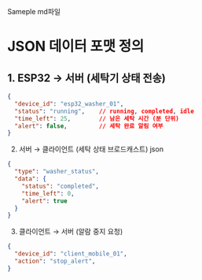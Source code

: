Sameple md파일

# JSON 데이터 포맷 정의

## 1. ESP32 → 서버 (세탁기 상태 전송)

```json
{
  "device_id": "esp32_washer_01",
  "status": "running",    // running, completed, idle
  "time_left": 25,        // 남은 세탁 시간 (분 단위)
  "alert": false,         // 세탁 완료 알림 여부
}
```
2. 서버 → 클라이언트 (세탁 상태 브로드캐스트)
json

```json
{
  "type": "washer_status",
  "data": {
    "status": "completed",
    "time_left": 0,
    "alert": true
  }
}
```
3. 클라이언트 → 서버 (알람 중지 요청)
```json
{
  "device_id": "client_mobile_01",
  "action": "stop_alert",
}
```